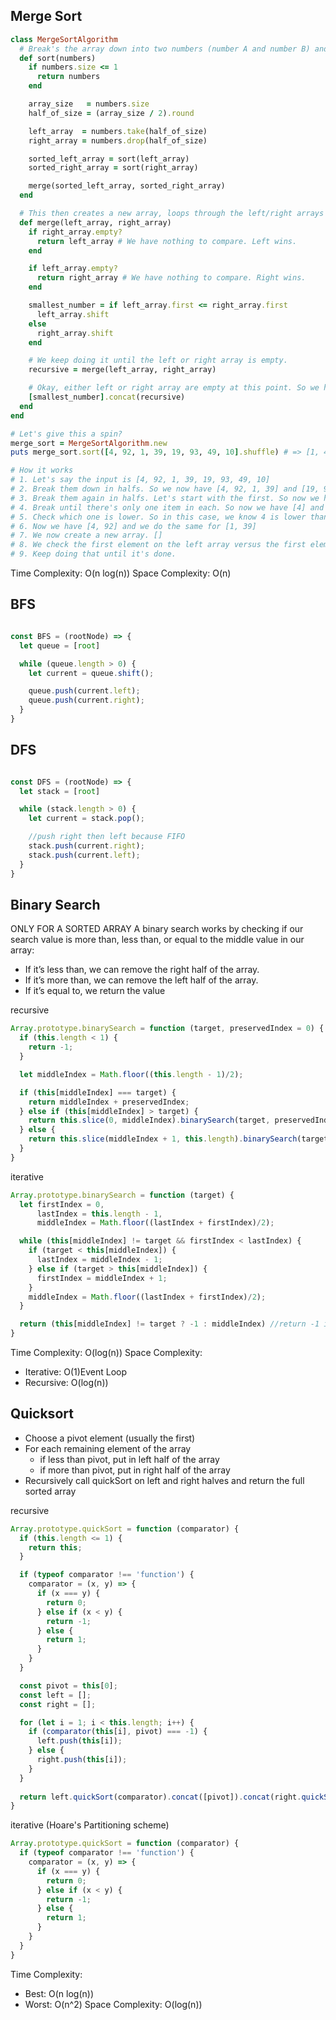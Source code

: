 ## Merge Sort
```Ruby
class MergeSortAlgorithm
  # Break's the array down into two numbers (number A and number B) and sorts them.
  def sort(numbers)
    if numbers.size <= 1
      return numbers
    end

    array_size   = numbers.size
    half_of_size = (array_size / 2).round

    left_array  = numbers.take(half_of_size)
    right_array = numbers.drop(half_of_size)

    sorted_left_array = sort(left_array)
    sorted_right_array = sort(right_array)

    merge(sorted_left_array, sorted_right_array)
  end

  # This then creates a new array, loops through the left/right arrays and places the lowest number into the array. 
  def merge(left_array, right_array)
    if right_array.empty?
      return left_array # We have nothing to compare. Left wins.
    end

    if left_array.empty?
      return right_array # We have nothing to compare. Right wins.
    end

    smallest_number = if left_array.first <= right_array.first
      left_array.shift
    else
      right_array.shift
    end

    # We keep doing it until the left or right array is empty.
    recursive = merge(left_array, right_array)

    # Okay, either left or right array are empty at this point. So we have a result.
    [smallest_number].concat(recursive)
  end
end

# Let's give this a spin?
merge_sort = MergeSortAlgorithm.new
puts merge_sort.sort([4, 92, 1, 39, 19, 93, 49, 10].shuffle) # => [1, 4, 10, 19, 39, 49, 92, 93]

# How it works
# 1. Let's say the input is [4, 92, 1, 39, 19, 93, 49, 10]
# 2. Break them down in halfs. So we now have [4, 92, 1, 39] and [19, 93, 49, 10]
# 3. Break them again in halfs. Let's start with the first. So now we have [4, 92] and [1, 39]
# 4. Break until there's only one item in each. So now we have [4] and [92]
# 5. Check which one is lower. So in this case, we know 4 is lower than 92. Let's rearrange it if necessary.
# 6. Now we have [4, 92] and we do the same for [1, 39]
# 7. We now create a new array. []
# 8. We check the first element on the left array versus the first element on the right array (i.e. 4 >= 9) and then add them to the new array.
# 9. Keep doing that until it's done.
```

Time Complexity: O(n log(n))
Space Complexity: O(n)

## BFS

```JavaScript

const BFS = (rootNode) => {
  let queue = [root]

  while (queue.length > 0) {
    let current = queue.shift();

    queue.push(current.left);
    queue.push(current.right);
  }
} 
```

## DFS

```JavaScript

const DFS = (rootNode) => {
  let stack = [root]

  while (stack.length > 0) {
    let current = stack.pop();

    //push right then left because FIFO
    stack.push(current.right);
    stack.push(current.left);
  }
}
```

## Binary Search

ONLY FOR A SORTED ARRAY
A binary search works by checking if our search value is more than, less than, or equal to the middle value in our array:

+ If it’s less than, we can remove the right half of the array.
+ If it’s more than, we can remove the left half of the array.
+ If it’s equal to, we return the value

recursive
```javascript
Array.prototype.binarySearch = function (target, preservedIndex = 0) {
  if (this.length < 1) {
    return -1;
  }

  let middleIndex = Math.floor((this.length - 1)/2);

  if (this[middleIndex] === target) {
    return middleIndex + preservedIndex;
  } else if (this[middleIndex] > target) {
    return this.slice(0, middleIndex).binarySearch(target, preservedIndex);
  } else {
    return this.slice(middleIndex + 1, this.length).binarySearch(target, preservedIndex + middleIndex + 1);
  }
}
```



iterative
```javascript
Array.prototype.binarySearch = function (target) {
  let firstIndex = 0,
      lastIndex = this.length - 1,
      middleIndex = Math.floor((lastIndex + firstIndex)/2);

  while (this[middleIndex] != target && firstIndex < lastIndex) {
    if (target < this[middleIndex]) {
      lastIndex = middleIndex - 1;
    } else if (target > this[middleIndex]) {
      firstIndex = middleIndex + 1;
    }
    middleIndex = Math.floor((lastIndex + firstIndex)/2);
  }

  return (this[middleIndex] != target ? -1 : middleIndex) //return -1 if nothing is found, else return the index
}
```

Time Complexity: O(log(n))
Space Complexity: 
  + Iterative: O(1)Event Loop
  + Recursive: O(log(n))

## Quicksort

+ Choose a pivot element (usually the first)
+ For each remaining element of the array
  - if less than pivot, put in left half of the array
  - if more than pivot, put in right half of the array
+ Recursively call quickSort on left and right halves and return the full sorted array

recursive
```javascript
Array.prototype.quickSort = function (comparator) {
  if (this.length <= 1) {
    return this;
  }

  if (typeof comparator !== 'function') {
    comparator = (x, y) => {
      if (x === y) {
        return 0;
      } else if (x < y) {
        return -1;
      } else {
        return 1;
      }
    }
  }

  const pivot = this[0];
  const left = [];
  const right = [];

  for (let i = 1; i < this.length; i++) {
    if (comparator(this[i], pivot) === -1) {
      left.push(this[i]);
    } else {
      right.push(this[i]);
    }
  }
  
  return left.quickSort(comparator).concat([pivot]).concat(right.quickSort(comparator));
}
```

iterative (Hoare's Partitioning scheme)
```javascript
Array.prototype.quickSort = function (comparator) {
  if (typeof comparator !== 'function') {
    comparator = (x, y) => {
      if (x === y) {
        return 0;
      } else if (x < y) {
        return -1;
      } else {
        return 1;
      }
    }
  }
}
```

Time Complexity:
  + Best: O(n log(n))
  + Worst: O(n^2) <!-- Choosing first or last element in an already sorted array -->
Space Complexity: O(log(n))